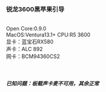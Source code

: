 <h3>锐龙3600黑苹果引导</h3></br>
Open Core:0.9.0</br>
MacOS:Ventura13.1+
CPU:R5 3600</br>
显卡：蓝宝石RX580</br>
声卡：ALC 892</br>
网卡：BCM94360CS2</br>
</br>
</br>
<h5>已知问题：板载声卡麦不可用，其余正常</h5>
